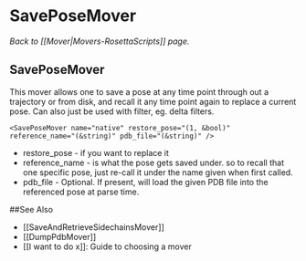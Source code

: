 # SavePoseMover
*Back to [[Mover|Movers-RosettaScripts]] page.*
## SavePoseMover

This mover allows one to save a pose at any time point through out a trajectory or from disk, and recall it any time point again to replace a current pose. Can also just be used with filter, eg. delta filters.

```
<SavePoseMover name="native" restore_pose="(1, &bool)" reference_name="(&string)" pdb_file="(&string)" />
```

-   restore\_pose - if you want to replace it
-   reference\_name - is what the pose gets saved under. so to recall that one specific pose, just re-call it under the name given when first called.
-   pdb\_file - Optional. If present, will load the given PDB file into the referenced pose at parse time.


##See Also

* [[SaveAndRetrieveSidechainsMover]]
* [[DumpPdbMover]]
* [[I want to do x]]: Guide to choosing a mover
